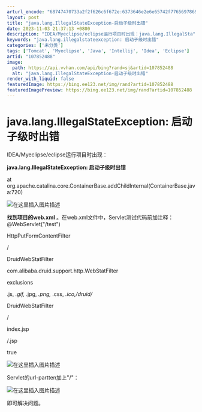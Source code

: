 ```yaml
---
arturl_encode: "68747470733a2f2f626c6f672e:6373646e2e6e65742f77656978696e5f34333939353834342f:61727469636c652f64657461696c732f313037383532343838"
layout: post
title: "java.lang.IllegalStateException-启动子级时出错"
date: 2023-11-03 21:37:13 +0800
description: "IDEA/Myeclipse/eclipse运行项目时出现：java.lang.IllegalSta"
keywords: "java.lang.illegalstateexception: 启动子级时出错"
categories: ['未分类']
tags: ['Tomcat', 'Myeclipse', 'Java', 'Intellij', 'Idea', 'Eclipse']
artid: "107852488"
image:
  path: https://api.vvhan.com/api/bing?rand=sj&artid=107852488
  alt: "java.lang.IllegalStateException-启动子级时出错"
render_with_liquid: false
featuredImage: https://bing.ee123.net/img/rand?artid=107852488
featuredImagePreview: https://bing.ee123.net/img/rand?artid=107852488
---
```


# java.lang.IllegalStateException: 启动子级时出错

IDEA/Myeclipse/eclipse运行项目时出现：
  
**java.lang.IllegalStateException: 启动子级时出错**
  
at org.apache.catalina.core.ContainerBase.addChildInternal(ContainerBase.java:720)
  
![在这里插入图片描述](https://i-blog.csdnimg.cn/blog_migrate/712af027d8478885b53bb6534dd950d7.png)
  
**找到项目的web.xml**
。在web.xml文件中，Servlet测试代码前加注释：@WebServlet("/test")
  
  
HttpPutFormContentFilter
  
/
  
  
  
DruidWebStatFilter
  
com.alibaba.druid.support.http.WebStatFilter
  
  
exclusions
  
.js,
*.gif,*
.jpg,
*.png,*
.css,
*.ico,/druid/*
  
  
  
  
DruidWebStatFilter
  
/
  
  
  
index.jsp
  
  
  
  
  
/.jsp
  
true
  
  
  
![在这里插入图片描述](https://i-blog.csdnimg.cn/blog_migrate/0f5f1aa9af47a1b0991489679ba987b6.png)
  
Servlet的url-partten加上"/"：
  
![在这里插入图片描述](https://i-blog.csdnimg.cn/blog_migrate/c73c131dd0adafb65dd285c650e38ebc.png)
  
即可解决问题。